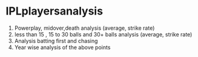 # IPLplayersanalysis <br/>
1. Powerplay, midover,death analysis (average, strike rate) <br/>
2. less than 15 , 15 to 30 balls and 30+ balls analysis (average, strike rate) <br/>
3. Analysis batting first and chasing <br/>
4. Year wise analysis of the above points <br/>
